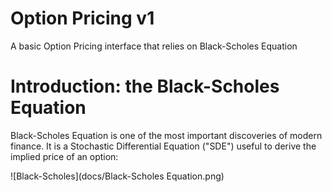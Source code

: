 # Option Pricing v1
A basic Option Pricing interface that relies on Black-Scholes Equation

# Introduction: the Black-Scholes Equation

Black-Scholes Equation is one of the most important discoveries of modern finance. 
It is a  Stochastic Differential Equation ("SDE") useful to derive the implied price of an option:

![Black-Scholes](docs/Black-Scholes Equation.png)
